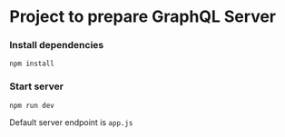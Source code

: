 # Project to prepare GraphQL Server

### Install dependencies
`npm install`

### Start server
`npm run dev`

Default server endpoint is `app.js` 
